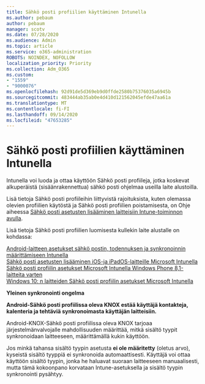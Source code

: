 ```yaml
---
title: Sähkö posti profiilien käyttäminen Intunella
ms.author: pebaum
author: pebaum
manager: scotv
ms.date: 07/28/2020
ms.audience: Admin
ms.topic: article
ms.service: o365-administration
ROBOTS: NOINDEX, NOFOLLOW
localization_priority: Priority
ms.collection: Adm_O365
ms.custom:
- "1559"
- "9000076"
ms.openlocfilehash: 92d91de5d369eb9d0ffde2580b75376035a6945b
ms.sourcegitcommit: 483444ab35ab0e4d410d121562045efde47aa61a
ms.translationtype: MT
ms.contentlocale: fi-FI
ms.lasthandoff: 09/14/2020
ms.locfileid: "47653285"
---
```

# <a name="using-email-profiles-with-intune"></a>Sähkö posti profiilien käyttäminen Intunella

Intunella voi luoda ja ottaa käyttöön Sähkö posti profiileja, jotka koskevat alkuperäistä (sisäänrakennettua) sähkö posti ohjelmaa useilla laite alustoilla.

Lisä tietoja Sähkö posti profiileihin liittyvistä rajoituksista, kuten olemassa olevien profiilien käytöstä ja Sähkö posti profiilien poistamisesta, on Ohje aiheessa [Sähkö posti asetusten lisääminen laitteisiin Intune-toiminnon avulla](https://docs.microsoft.com/intune/email-settings-configure).

Lisä tietoja Sähkö posti profiilien luomisesta kullekin laite alustalle on kohdassa:

[Android-laitteen asetukset sähkö postin, todennuksen ja synkronoinnin määrittämiseen Intunella](https://docs.microsoft.com/intune/email-settings-android)  
[Sähkö posti asetusten lisääminen iOS-ja iPadOS-laitteille Microsoft Intunella](https://docs.microsoft.com/intune/email-settings-ios)  
[Sähkö posti profiilin asetukset Microsoft Intunella Windows Phone 8,1-laitteita varten](https://docs.microsoft.com/intune/email-settings-windows-phone-8-1)  
[Windows 10: n laitteiden Sähkö posti profiilin asetukset Microsoft Intunella](https://docs.microsoft.com/intune/email-settings-windows-10)

**Yleinen synkronointi ongelma**

**Android-Sähkö posti profiilissa oleva KNOX estää käyttäjä kontakteja, kalenteria ja tehtäviä synkronoimasta käyttäjän laitteisiin.**

Android-KNOX-Sähkö posti profiilissa oleva KNOX tarjoaa järjestelmänvalvojalle mahdollisuuden määrittää, mitkä sisältö tyypit synkronoidaan laitteeseen, määrittämällä kukin käyttöön.

Jos minkä tahansa sisältö tyypin asetusta **ei ole määritetty** (oletus arvo), kyseistä sisältö tyyppiä ei synkronoida automaattisesti. Käyttäjä voi ottaa käyttöön sisältö tyypin, jonka he haluavat suoraan laitteeseen manuaalisesti, mutta tämä kokoonpano korvataan Intune-asetuksella ja sisältö tyypin synkronointi pysähtyy.

